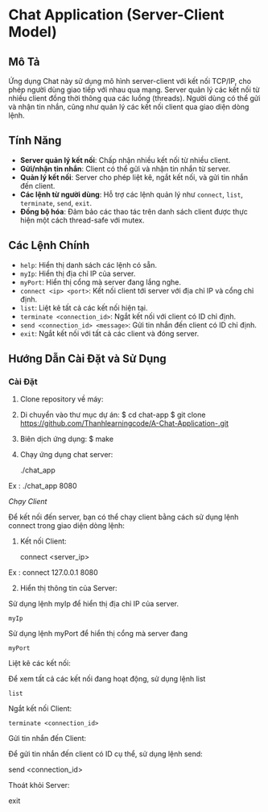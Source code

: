 # Chat Application (Server-Client Model)

## Mô Tả
Ứng dụng Chat này sử dụng mô hình server-client với kết nối TCP/IP, cho phép người dùng giao tiếp với nhau qua mạng. Server quản lý các kết nối từ nhiều client đồng thời thông qua các luồng (threads). Người dùng có thể gửi và nhận tin nhắn, cũng như quản lý các kết nối client qua giao diện dòng lệnh.

## Tính Năng
- **Server quản lý kết nối**: Chấp nhận nhiều kết nối từ nhiều client.
- **Gửi/nhận tin nhắn**: Client có thể gửi và nhận tin nhắn từ server.
- **Quản lý kết nối**: Server cho phép liệt kê, ngắt kết nối, và gửi tin nhắn đến client.
- **Các lệnh từ người dùng**: Hỗ trợ các lệnh quản lý như `connect`, `list`, `terminate`, `send`, `exit`.
- **Đồng bộ hóa**: Đảm bảo các thao tác trên danh sách client được thực hiện một cách thread-safe với mutex.

## Các Lệnh Chính
- `help`: Hiển thị danh sách các lệnh có sẵn.
- `myIp`: Hiển thị địa chỉ IP của server.
- `myPort`: Hiển thị cổng mà server đang lắng nghe.
- `connect <ip> <port>`: Kết nối client tới server với địa chỉ IP và cổng chỉ định.
- `list`: Liệt kê tất cả các kết nối hiện tại.
- `terminate <connection_id>`: Ngắt kết nối với client có ID chỉ định.
- `send <connection_id> <message>`: Gửi tin nhắn đến client có ID chỉ định.
- `exit`: Ngắt kết nối với tất cả các client và đóng server.

## Hướng Dẫn Cài Đặt và Sử Dụng

### Cài Đặt
1. Clone repository về máy:
2. Di chuyển vào thư mục dự án:
 $  cd chat-app
 $  git clone https://github.com/Thanhlearningcode/A-Chat-Application-.git
3. Biên dịch ứng dụng:
 $ make
4. Chạy ứng dụng chat server:

   ./chat_app <port> 

Ex : ./chat_app 8080

*Chạy Client*

Để kết nối đến server, bạn có thể chạy client bằng cách sử dụng lệnh connect trong giao diện dòng lệnh:

1. Kết nối Client:

   connect <server_ip> <port>

Ex : connect 127.0.0.1 8080

2.  Hiển thị thông tin của Server:

Sử dụng lệnh myIp để hiển thị địa chỉ IP của server.

    myIp

Sử dụng lệnh myPort để hiển thị cổng mà server đang

    myPort

Liệt kê các kết nối:

Để xem tất cả các kết nối đang hoạt động, sử dụng lệnh list

    list

Ngắt kết nối Client:

    terminate <connection_id>

Gửi tin nhắn đến Client:

Để gửi tin nhắn đến client có ID cụ thể, sử dụng lệnh send:

send <connection_id> <message>

Thoát khỏi Server:

exit



